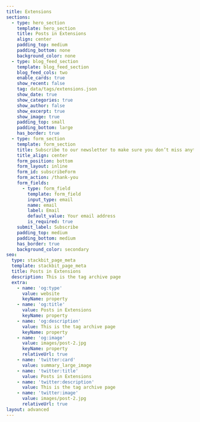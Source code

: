 ```yaml
---
title: Extensions
sections:
  - type: hero_section
    template: hero_section
    title: Posts in Extensions
    align: center
    padding_top: medium
    padding_bottom: none
    background_color: none
  - type: blog_feed_section
    template: blog_feed_section
    blog_feed_cols: two
    enable_cards: true
    show_recent: false
    tag: data/tags/extensions.json
    show_date: true
    show_categories: true
    show_author: false
    show_excerpt: true
    show_image: true
    padding_top: small
    padding_bottom: large
    has_border: true
  - type: form_section
    template: form_section
    title: Subscribe to our newsletter to make sure you don’t miss anything
    title_align: center
    form_position: bottom
    form_layout: inline
    form_id: subscribeForm
    form_action: /thank-you
    form_fields:
      - type: form_field
        template: form_field
        input_type: email
        name: email
        label: Email
        default_value: Your email address
        is_required: true
    submit_label: Subscribe
    padding_top: medium
    padding_bottom: medium
    has_border: true
    background_color: secondary
seo:
  type: stackbit_page_meta
  template: stackbit_page_meta
  title: Posts in Extensions
  description: This is the tag archive page
  extra:
    - name: 'og:type'
      value: website
      keyName: property
    - name: 'og:title'
      value: Posts in Extensions
      keyName: property
    - name: 'og:description'
      value: This is the tag archive page
      keyName: property
    - name: 'og:image'
      value: images/post-2.jpg
      keyName: property
      relativeUrl: true
    - name: 'twitter:card'
      value: summary_large_image
    - name: 'twitter:title'
      value: Posts in Extensions
    - name: 'twitter:description'
      value: This is the tag archive page
    - name: 'twitter:image'
      value: images/post-2.jpg
      relativeUrl: true
layout: advanced
---
```

